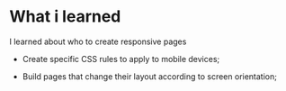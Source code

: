 <h1>What i learned</h1>

<p>I learned about who to create responsive pages</p>

* Create specific CSS rules to apply to mobile devices;

* Build pages that change their layout according to screen orientation;